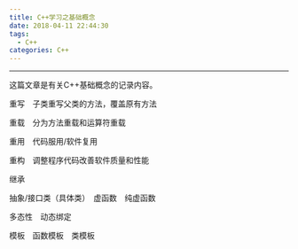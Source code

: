 ```yaml
---
title: C++学习之基础概念
date: 2018-04-11 22:44:30
tags:
  - C++
categories: C++
---
```


-----

这篇文章是有关C++基础概念的记录内容。

<!---more-->

重写　子类重写父类的方法，覆盖原有方法

重载　分为方法重载和运算符重载

重用　代码服用/软件复用

重构　调整程序代码改善软件质量和性能

继承

抽象/接口类（具体类）　虚函数　纯虚函数

多态性　动态绑定

模板　函数模板　类模板